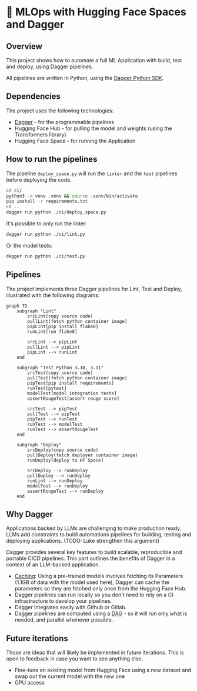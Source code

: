 # 🤗 MLOps with Hugging Face Spaces and Dagger

## Overview

This project shows how to automate a full ML Application with build, test and deploy, using Dagger pipelines.

All pipelines are written in Python, using the [Dagger Python SDK](https://docs.dagger.io/sdk/python).

## Dependencies

The project uses the following technologies:

- [Dagger](https://dagger.io/) - for the programmable pipelines
- Hugging Face Hub - for pulling the model and weights (using the Transformers library)
- Hugging Face Space - for running the Application

## How to run the pipelines

The pipeline `deploy_space.py` will run the `linter` and the `test` pipelines before deploying the code.

```sh
cd ci/
python3 -m venv .venv && source .venv/bin/activate
pip install -r requirements.txt
cd ..
dagger run python ./ci/deploy_space.py
```

It's possible to only run the linter:

```sh
dagger run python ./ci/lint.py
```

Or the model tests:

```sh
dagger run python ./ci/test.py
```

## Pipelines

The project implements three Dagger pipelines for Lint, Test and Deploy, illustrated with the following diagrams:

```mermaid
graph TD
    subgraph "Lint"
        srcLint(copy source code)
        pullLint(fetch python container image)
        pipLint[pip install flake8]
        runLint[run flake8]

        srcLint --> pipLint
        pullLint --> pipLint
        pipLint --> runLint
    end

    subgraph "Test Python 3.10, 3.11"
        srcTest(copy source code)
        pullTest(fetch python container image)
        pipTest[pip install requirements]
        runTest[pytest]
        modelTest[model integration tests]
        assertRougeTest[assert rouge score]

        srcTest --> pipTest
        pullTest --> pipTest
        pipTest --> runTest
        runTest --> modelTest
        runTest --> assertRougeTest
    end

    subgraph "Deploy"
        srcDeploy(copy source code)
        pullDeploy(fetch deployer container image)
        runDeploy[deploy to HF Space]

        srcDeploy --> runDeploy
        pullDeploy --> runDeploy
        runLint --> runDeploy
        modelTest --> runDeploy
        assertRougeTest --> runDeploy
    end
```

## Why Dagger

Applications backed by LLMs are challenging to make production ready, LLMs add constraints to build automations pipelines for building, testing and deploying applications. (TODO: Luke strengthen this argument)

Dagger provides several key features to build scalable, reproducible and portable CICD pipelines. This part outlines the benefits of Dagger in a context of an LLM-backed application.

- [Caching](https://docs.dagger.io/635927/quickstart-caching/#use-caching): Using a pre-trained models involves fetching its Parameters (1.1GB of data with the model used here), Dagger can cache the parameters so they are fetched only once from the Hugging Face Hub.
- Dagger pipelines can run locally so you don't need to rely on a CI infrastructure to develop your pipelines.
- Dagger integrates easily with Github or Gitlab.
- Dagger pipelines are computed using a [DAG](https://en.wikipedia.org/wiki/Directed_acyclic_graph) - so it will run only what is needed, and parallel whenever possible.

## Future iterations

Those are ideas that will likely be implemented in future iterations. This is open to feedback in case you want to see anything else.

- Fine-tune an existing model from Hugging Face using a new dataset and swap out the current model with the new one
- GPU access
